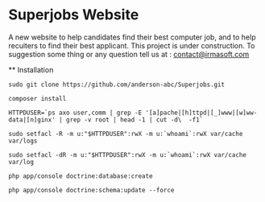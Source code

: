 Superjobs Website
=================

A new website to help candidates find their best computer job, and to help recuiters to find their best applicant.
This project is under construction.
To suggestion some thing or any question tell us at : contact@irmasoft.com

** Installation 

    sudo git clone https://github.com/anderson-abc/Superjobs.git

    composer install

    HTTPDUSER=`ps axo user,comm | grep -E '[a]pache|[h]ttpd|[_]www|[w]ww-data|[n]ginx' | grep -v root | head -1 | cut -d\  -f1`

    sudo setfacl -R -m u:"$HTTPDUSER":rwX -m u:`whoami`:rwX var/cache var/logs

    sudo setfacl -dR -m u:"$HTTPDUSER":rwX -m u:`whoami`:rwX var/cache var/log

    php app/console doctrine:database:create

    php app/console doctrine:schema:update --force

